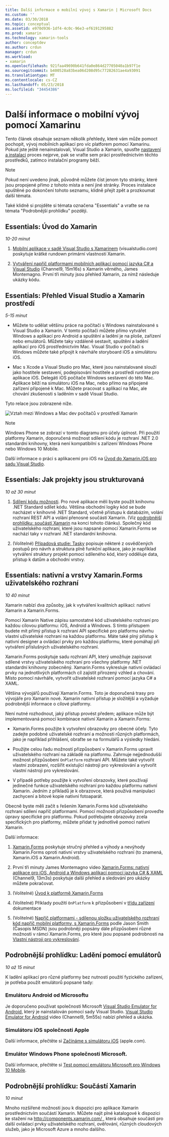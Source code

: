 ```yaml
---
title: Další informace o mobilní vývoj s Xamarin | Microsoft Docs
ms.custom: ''
ms.date: 03/30/2018
ms.topic: conceptual
ms.assetid: e970d936-1df4-4c0c-96e3-ef6191295882
ms.prod: xamarin
ms.technology: xamarin-tools
author: conceptdev
ms.author: crdun
manager: crdun
ms.workload:
- xamarin
ms.openlocfilehash: 921faa49690b641fda0e864d27705040a1b97f1e
ms.sourcegitcommit: b400528a83bea06d208d95c77282631ae4a93091
ms.translationtype: MT
ms.contentlocale: cs-CZ
ms.lasthandoff: 05/23/2018
ms.locfileid: "34454386"
---
```

# <a name="learn-about-mobile-development-with-xamarin"></a>Další informace o mobilní vývoj pomocí Xamarinu

Tento článek obsahuje seznam několik přehledy, které vám může pomoct pochopit, vývoj mobilních aplikací pro víc platforem pomocí Xamarinu. Pokud jste ještě nenainstalovali, Visual Studio a Xamarin, spusťte [nastavení a instalaci](../cross-platform/setup-and-install.md) proces nejprve, pak se vraťte sem práci prostřednictvím těchto prostředků, zatímco instalační programy běží.  
  
> [!NOTE]
> Pokud není uvedeno jinak, původně můžete číst jenom tyto stránky, které jsou propojené přímo z tohoto místa a není jiné stránky. Proces instalace spuštěné po dokončení tohoto seznamu, klidně přejít zpět a prozkoumat další témata.  
>   
> Také klidně si projděte si témata označena "Essentials" a vraťte se na témata "Podrobnější prohlídku" později.  
  
## <a name="essentials-introduction-to-xamarin"></a>Essentials: Úvod do Xamarin  

*10-20 minut*  
  
1.  [Mobilní aplikace v sadě Visual Studio s Xamarinem](https://www.visualstudio.com/xamarin/) (visualstudio.com) poskytuje krátké rundown primární vlastností Xamarin.  
  
2.  [Vytváření napříč platformami mobilních aplikací pomocí jazyka C# a Visual Studio](https://channel9.msdn.com/Events/Visual-Studio/Visual-Studio-2015-Final-Release-Event/Building-cross-platform-mobile-apps-using-C-and-Visual-Studio-2015) (Channel9, 15m16s) s Xamarin věrného, James Montemagno. První tři minuty jsou přehled Xamarin, za nímž následuje ukázky kódu.  
  
## <a name="essentials-overview-of-the-visual-studio-and-xamarin-environment"></a>Essentials: Přehled Visual Studio a Xamarin prostředí  

*5-15 minut*  
  
-   Můžete to udělat většinu práce na počítači s Windows nainstalované s Visual Studio a Xamarin. V tomto počítači můžete přímo vytvářet Windows a aplikací pro Android a spuštění a ladění je na ploše, zařízení nebo emulátorů. Můžete taky vzdáleně sestavit, spuštění a ladění aplikací pro iOS prostřednictvím Mac. Visual Studio v počítači s Windows můžete také připojit k návrháře storyboard iOS a simulátoru iOS.  
  
-   Mac s Xcode a Visual Studio pro Mac, které jsou nainstalované slouží jako hostitele sestavení, podepisování hostitele a prostředí runtime pro aplikace iOS. Delegáti iOS počítače Windows sestavení do této Mac. Aplikace běží na simulátoru iOS na Mac, nebo přímo na připojené zařízení připojené k Mac. Můžete pracovat s aplikací na Mac, ale chování zkušenosti s laděním v sadě Visual Studio.
  
Tyto relace jsou zobrazené níže.  
  
![Vztah mezi Windows a Mac dev počítačů v prostředí Xamarin](../cross-platform/media/crossplat-xamarin-learn-1.png "CrossPlat Xamarin další 1")  

> [!NOTE]
> Windows Phone se zobrazí v tomto diagramu pro účely úplnost. Při použití platformy Xamarin, doporučená možnost sdílení kódu je rozhraní .NET 2.0 standardní knihovny, která není kompatibilní s zařízení Windows Phone nebo Windows 10 Mobile. 

Další informace o práci s aplikacemi pro iOS na [Úvod do Xamarin.iOS pro sadu Visual Studio](/xamarin/ios/get-started/installation/windows/introduction-to-xamarin-ios-for-visual-studio/).
  
## <a name="essentials-how-projects-are-structured"></a>Essentials: Jak projekty jsou strukturovaná  

*10 až 30 minut*  
  
1.  [Sdílení kódu možnosti](/xamarin/cross-platform/app-fundamentals/code-sharing/). Pro nové aplikace měli byste použít knihovnu .NET Standard sdílet kódu. Většina obchodní logiky kód se bude nacházet v knihovně .NET Standard, včetně přístupu k databázím, volání rozhraní REST API a volání přenosné součástí Xamarin. (Viz [podrobnější prohlídku: součástí Xamarin](#components) na konci tohoto článku). Společný kód uživatelského rozhraní, které jsou napsané pomocí Xamarin.Forms se nachází taky v rozhraní .NET standardní knihovna.  
  
2.  (Volitelné) [Případová studie: Tasky](/xamarin/cross-platform/app-fundamentals/building-cross-platform-applications/case-study-tasky/) popisuje některé z osvědčených postupů pro návrh a struktura plně funkční aplikace, jako je například vytváření struktury projekt pomocí sdíleného kód, který odděluje data, přístup k datům a obchodní vrstvy.  
  
## <a name="essentials-native-and-xamarinforms-ui-layers"></a>Essentials: nativní a vrstvy Xamarin.Forms uživatelského rozhraní  

*10 40 minut*  
  
Xamarin nabízí dva způsoby, jak k vytváření kvalitních aplikací: nativní Xamarin a Xamarin.Forms.  
  
Pomocí Xamarin Native zápisu samostatné kód uživatelského rozhraní pro každou cílovou platformu: iOS, Android a Windows.  S tímto přístupem budete mít přímý přístup k rozhraní API specifické pro platformu návrhu vlastní uživatelské rozhraní na každou platformu.  Máte také plný přístup k nativní designer a ovládací prvky pro každou platformu, které pomáhají při vytváření příslušných uživatelského rozhraní.  
  
Xamarin.Forms poskytuje sadu rozhraní API, který umožňuje zapisovat sdílené vrstvy uživatelského rozhraní pro všechny platformy .NET standardní knihovny zobecněný.  Xamarin.Forms vykresluje nativní ovládací prvky na jednotlivých platformách cíl zajistit přirozený vzhled a chování.  Místo pomocí návrháře, vytvořit uživatelské rozhraní pomocí jazyka C# a XAML.  

Většina vývojářů používají Xamarin.Forms. Toto je doporučená trasy pro vývojáře pro Xamarin nové. Xamarin nativní přístup je složitější a vyžaduje podrobnější informace o cílové platformy.
  
Není nutné rozhodnout, jaký přístup provést předem; aplikace může být implementovaná pomocí kombinace nativní Xamarin a Xamarin.Forms:  
  
-   Xamarin.Forms použijte k vytvoření obrazovky pro obecné účely. Tyto zadejte podobné uživatelské rozhraní a možnosti různých platformách, jako je například přihlášení, obraťte se na formulářů a výsledky hledání.  
  
-   Použijte celou řadu možností přizpůsobení v Xamarin.Forms upravit uživatelského rozhraní na základě na platformu. Zahrnuje nejjednodušší možnost přizpůsobení `OnPlatform` rozhraní API. Můžete také vytvořit vlastní zobrazení, rozšířit existující nástroji pro vykreslování a vytvořit vlastní nástroji pro vykreslování.  
  
-   V případě potřeby použijte k vytvoření obrazovky, které používají jedinečné funkce uživatelského rozhraní pro každou platformu nativní Xamarin. Jedním z příkladů je k obrazovce, která používá manipulaci zachycení a bitové kopie nativní fotoaparát.  
  
Obecně byste měli začít s řešením Xamarin.Forms kód uživatelského rozhraní sdílení napříč platformami. Pomocí možnosti přizpůsobení proveďte úpravy specifické pro platformu. Pokud potřebujete obrazovky zcela specifických pro platformy, můžete přidat ty jednotlivě pomocí nativní Xamarin.  
  
Další informace:  
  
1.  [Xamarin.Forms](/xamarin/xamarin-forms/) poskytuje stručný přehled a výhody a nevýhody Xamarin.Forms oproti nativní vrstvy uživatelského rozhraní (to znamená, Xamarin.iOS a Xamarin.Android).  
  
2.  První tři minuty James Montemagno video [Xamarin.Forms: nativní aplikace pro iOS, Android a Windows aplikací pomocí jazyka C# & XAML](https://channel9.msdn.com/events/Visual-Studio/Connect-event-2015/704) (Channel9, 13m3s) poskytuje další přehled a sledování pro ukázky můžete pokračovat.  
  
3.  (Volitelné) [Úvod k platformě Xamarin.Forms](/xamarin/xamarin-forms/get-started/introduction-to-xamarin-forms/)  
  
4.  (Volitelné) Příklady použití `OnPlatform` k přizpůsobení v [třídu zařízení](/xamarin/xamarin-forms/platform/device/) dokumentace
  
5.  (Volitelné) [Napříč platformami - sdílenou složku uživatelského rozhraní kód napříč mobilní platformy, s Xamarin.Forms](https://msdn.microsoft.com/magazine/dn904669.aspx) podle Jason Smith (Časopis MSDN) jsou podrobněji popsány dále přizpůsobení různé možnosti v rámci Xamarin.Forms, pro které jsou popsané podrobnosti na [ Vlastní nástroji pro vykreslování](/xamarin/xamarin-forms/app-fundamentals/custom-renderer/).  
  
## <a name="deeper-dive-debugging-with-emulators"></a>Podrobnější prohlídku: Ladění pomocí emulátorů  

*10 až 15 minut*  
  
K ladění aplikací pro různé platformy bez nutnosti použití fyzického zařízení, je potřeba použít emulátorů popsané tady:  
  
### <a name="microsofts-android-emulator"></a>Emulátoru Android od Microsoftu 

Je doporučeno používat společnosti Microsoft [Visual Studio Emulator for Android](visual-studio-emulator-for-android.md), který je nainstalován pomocí sady Visual Studio.  [Visual Studio Emulator for Android](https://channel9.msdn.com/events/Visual-Studio/Connect-event-2015/711) video (Channel9, 5m55s) nabízí přehled a ukázka.  
  
### <a name="apples-ios-simulator"></a>Simulátoru iOS společnosti Apple

Další informace, přečtěte si [Začínáme s simulátoru iOS](https://developer.apple.com/library/prerelease/content/documentation/IDEs/Conceptual/iOS_Simulator_Guide/GettingStartedwithiOSSimulator/GettingStartedwithiOSSimulator.html#//apple_ref/doc/uid/TP40012848-CH5-SW1) (apple.com).  
  
### <a name="microsofts-windows-phone-emulator"></a>Emulátor Windows Phone společnosti Microsoft.

Další informace, přečtěte si [Test pomocí emulátoru Microsoft pro Windows 10 Mobile](/windows-uwp/windows-apps-src/debug-test-perf/test-with-the-emulator/).  
  
<a name="components" /> 

## <a name="deeper-dive-xamarin-components"></a>Podrobnější prohlídku: Součástí Xamarin  

*10 minut*  
  
Mnoho rozšířené možnosti jsou k dispozici pro aplikace Xamarin prostřednictvím součástí Xamarin. Můžete najít plné katalogové k dispozici ke stažení na [ http://components.xamarin.com/ ](http://components.xamarin.com/), která obsahuje součásti pro další ovládací prvky uživatelského rozhraní, ověřování, různých cloudových služeb, jako je Microsoft Azure a mnoho dalšího.